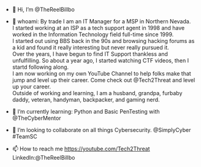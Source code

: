 - 👋 Hi, I’m @TheReelBillbo
- 👀 whoami:  By trade I am an IT Manager for a MSP in Northern Nevada.  
      I started working at an ISP as a tech support agent in 1998 and have worked in the Information Technology field full-time since 1999.  
      I started out using BBS back in the 90s and browsing hacking forums as a kid and found it really interesting but never really pursued it.  
      Over the years, I have begun to find IT Support thankless and unfulfilling.  So about a year ago, I started watching CTF videos, then I startd following along.  
      I am now working on my own YouTube Channel to help folks make that jump and level up their career.  Come check out @Tech2Threat and level up your career.  
      Outside of working and learning, I am a husband, grandpa, furbaby daddy, veteran, handyman, backpacker, and gaming nerd.

- 🌱 I’m currently learning: Python and Basic PenTesting with @TheCyberMentor
- 💞️ I’m looking to collaborate on all things Cybersecurity. @SimplyCyber #TeamSC
- 📫 How to reach me https://youtube.com/Tech2Threat LinkedIn:@TheReelBillbo 
 
<!---
TheReelBillbo/TheReelBillbo is a ✨ special ✨ repository because its `README.md` (this file) appears on your GitHub profile.
You can click the Preview link to take a look at your changes.
--->
